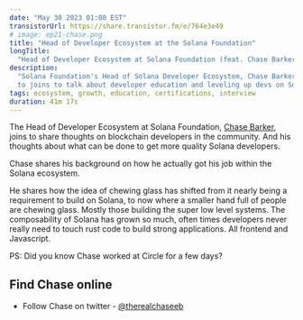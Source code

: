 ```yaml
---
date: "May 30 2023 01:00 EST"
transistorUrl: https://share.transistor.fm/e/764e3e49
# image: ep21-chase.png
title: "Head of Developer Ecosystem at the Solana Foundation"
longTitle:
  "Head of Developer Ecosystem at Solana Foundation (feat. Chase Barker)"
description:
  "Solana Foundation's Head of Solana Developer Ecosystem, Chase Barker, joins
  to joins to talk about developer education and leveling up devs on Solana."
tags: ecosystem, growth, education, certifications, interview
duration: 41m 17s
---
```


The Head of Developer Ecosystem at Solana Foundation,
[Chase Barker](https://twitter.com/therealchaseeb), joins to share thoughts on
blockchain developers in the community. And his thoughts about what can be done
to get more quality Solana developers.

Chase shares his background on how he actually got his job within the Solana
ecosystem.

He shares how the idea of chewing glass has shifted from it nearly being a
requirement to build on Solana, to now where a smaller hand full of people are
chewing glass. Mostly those building the super low level systems. The
composability of Solana has grown so much, often times developers never really
need to touch rust code to build strong applications. All frontend and
Javascript.

PS: Did you know Chase worked at Circle for a few days?

## Find Chase online

- Follow Chase on twitter -
  [@therealchaseeb](https://twitter.com/therealchaseeb)
